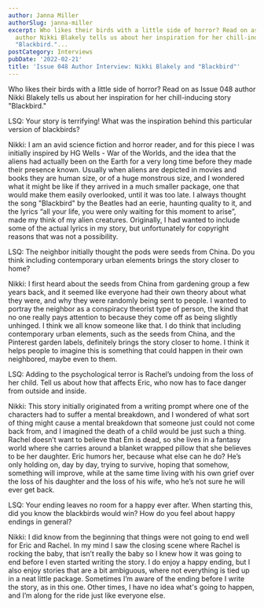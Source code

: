 ```yaml
---
author: Janna Miller
authorSlug: janna-miller
excerpt: Who likes their birds with a little side of horror? Read on as Issue 048
  author Nikki Blakely tells us about her inspiration for her chill-inducing story
  "Blackbird."...
postCategory: Interviews
pubDate: '2022-02-21'
title: 'Issue 048 Author Interview: Nikki Blakely and "Blackbird"'
---
```

Who likes their birds with a little side of horror? Read on as Issue 048 author Nikki Blakely tells us about her inspiration for her chill-inducing story "Blackbird."

LSQ: Your story is terrifying! What was the inspiration behind this particular version of blackbirds?

Nikki: I am an avid science fiction and horror reader, and for this piece I was initially inspired by HG Wells - War of the Worlds, and the idea that the aliens had actually been on the Earth for a very long time before they made their presence known. Usually when aliens are depicted in movies and books they are human size, or of a huge monstrous size, and I wondered what it might be like if they arrived in a much smaller package, one that would make them easily overlooked, until it was too late. I always thought the song "Blackbird" by the Beatles had an eerie, haunting quality to it, and the lyrics “all your life, you were only waiting for this moment to arise”, made my think of my alien creatures. Originally, I had wanted to include some of the actual lyrics in my story, but unfortunately for copyright reasons that was not a possibility.

LSQ: The neighbor initially thought the pods were seeds from China. Do you think including contemporary urban elements brings the story closer to home?

Nikki: I first heard about the seeds from China from gardening group a few years back, and it seemed like everyone had their own theory about what they were, and why they were randomly being sent to people. I wanted to portray the neighbor as a conspiracy theorist type of person, the kind that no one really pays attention to because they come off as being slightly unhinged. I think we all know someone like that. I do think that including contemporary urban elements, such as the seeds from China, and the Pinterest garden labels, definitely brings the story closer to home. I think it helps people to imagine this is something that could happen in their own neighbored, maybe even to them.

LSQ: Adding to the psychological terror is Rachel’s undoing from the loss of her child. Tell us about how that affects Eric, who now has to face danger from outside and inside.

Nikki: This story initially originated from a writing prompt where one of the characters had to suffer a mental breakdown, and I wondered of what sort of thing might cause a mental breakdown that someone just could not come back from, and I imagined the death of a child would be just such a thing. Rachel doesn’t want to believe that Em is dead, so she lives in a fantasy world where she carries around a blanket wrapped pillow that she believes to be her daughter. Eric humors her, because what else can he do? He’s only holding on, day by day, trying to survive, hoping that somehow, something will improve, while at the same time living with his own grief over the loss of his daughter and the loss of his wife, who he’s not sure he will ever get back.

LSQ: Your ending leaves no room for a happy ever after. When starting this, did you know the blackbirds would win? How do you feel about happy endings in general?

Nikki: I did know from the beginning that things were not going to end well for Eric and Rachel. In my mind I saw the closing scene where Rachel is rocking the baby, that isn’t really the baby so I knew how it was going to end before I even started writing the story. I do enjoy a happy ending, but I also enjoy stories that are a bit ambiguous, where not everything is tied up in a neat little package. Sometimes I’m aware of the ending before I write the story, as in this one. Other times, I have no idea what's going to happen, and I’m along for the ride just like everyone else.